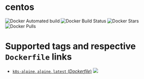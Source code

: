 # centos

![Docker Automated build](https://img.shields.io/docker/automated/ygqygq2/centos.svg) ![Docker Build Status](https://img.shields.io/docker/build/ygqygq2/centos.svg) ![Docker Stars](https://img.shields.io/docker/stars/ygqygq2/k8s-alpine.svg) ![Docker Pulls](https://img.shields.io/docker/pulls/ygqygq2/centos.svg)

# Supported tags and respective `Dockerfile` links

- [`k8s-alpine`, `alpine`, `latest` (*Dockerfile*)](https://github.com/ygqygq2/kubernetes-gitlab-autodevops/blob/master/k8s-alpine/Dockerfile) [![](https://images.microbadger.com/badges/image/ygqygq2/k8s-alpine.svg)](http://microbadger.com/images/ygqygq2/k8s-alpine "Get your own image badge on microbadger.com")    
